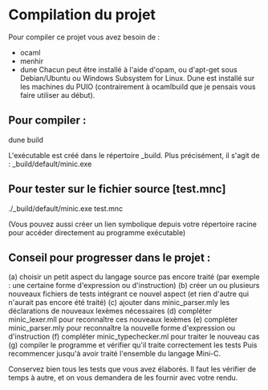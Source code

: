 # Compilation du projet
Pour compiler ce projet vous avez besoin de :
- ocaml
- menhir
- dune
Chacun peut être installé à l'aide d'opam, ou d'apt-get sous Debian/Ubuntu ou Windows Subsystem for Linux. Dune est installé sur les machines du PUIO (contrairement à ocamlbuild que je pensais vous faire utiliser au début).

## Pour compiler :
dune build

L'exécutable est créé dans le répertoire _build. Plus précisément, il s'agit de :
_build/default/minic.exe

## Pour tester sur le fichier source [test.mnc]
./_build/default/minic.exe test.mnc

(Vous pouvez aussi créer un lien symbolique depuis votre répertoire racine pour accéder directement au programme exécutable)


## Conseil pour progresser dans le projet :
(a) choisir un petit aspect du langage source pas encore traité (par exemple : une certaine forme d'expression ou d'instruction)
(b) créer un ou plusieurs nouveaux fichiers de tests intégrant ce nouvel aspect (et rien d'autre qui n'aurait pas encore été traité)
(c) ajouter dans minic_parser.mly les déclarations de nouveaux lexèmes nécessaires
(d) compléter minic_lexer.mll pour reconnaître ces nouveaux lexèmes
(e) compléter minic_parser.mly pour reconnaître la nouvelle forme d'expression ou d'instruction
(f) compléter minic_typechecker.ml pour traiter le nouveau cas
(g) compiler le programme et vérifier qu'il traite correctement les tests
Puis recommencer jusqu'à avoir traité l'ensemble du langage Mini-C.


Conservez bien tous les tests que vous avez élaborés. Il faut les vérifier de temps à autre, et on vous demandera de les fournir avec votre rendu.